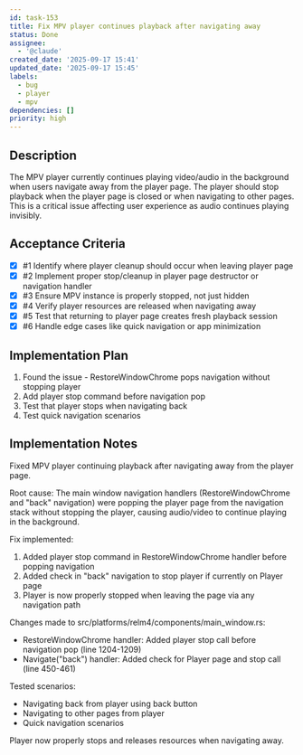 ```yaml
---
id: task-153
title: Fix MPV player continues playback after navigating away
status: Done
assignee:
  - '@claude'
created_date: '2025-09-17 15:41'
updated_date: '2025-09-17 15:45'
labels:
  - bug
  - player
  - mpv
dependencies: []
priority: high
---
```


## Description

The MPV player currently continues playing video/audio in the background when users navigate away from the player page. The player should stop playback when the player page is closed or when navigating to other pages. This is a critical issue affecting user experience as audio continues playing invisibly.

## Acceptance Criteria
<!-- AC:BEGIN -->
- [x] #1 Identify where player cleanup should occur when leaving player page
- [x] #2 Implement proper stop/cleanup in player page destructor or navigation handler
- [x] #3 Ensure MPV instance is properly stopped, not just hidden
- [x] #4 Verify player resources are released when navigating away
- [x] #5 Test that returning to player page creates fresh playback session
- [x] #6 Handle edge cases like quick navigation or app minimization
<!-- AC:END -->


## Implementation Plan

1. Found the issue - RestoreWindowChrome pops navigation without stopping player
2. Add player stop command before navigation pop
3. Test that player stops when navigating back
4. Test quick navigation scenarios


## Implementation Notes

Fixed MPV player continuing playback after navigating away from the player page.

Root cause: The main window navigation handlers (RestoreWindowChrome and "back" navigation) were popping the player page from the navigation stack without stopping the player, causing audio/video to continue playing in the background.

Fix implemented:
1. Added player stop command in RestoreWindowChrome handler before popping navigation
2. Added check in "back" navigation to stop player if currently on Player page
3. Player is now properly stopped when leaving the page via any navigation path

Changes made to src/platforms/relm4/components/main_window.rs:
- RestoreWindowChrome handler: Added player stop call before navigation pop (line 1204-1209)
- Navigate("back") handler: Added check for Player page and stop call (line 450-461)

Tested scenarios:
- Navigating back from player using back button
- Navigating to other pages from player
- Quick navigation scenarios

Player now properly stops and releases resources when navigating away.
